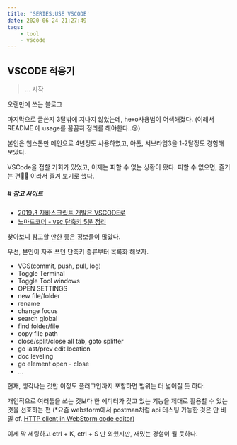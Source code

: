 ```yaml
---
title: 'SERIES:USE VSCODE'
date: 2020-06-24 21:27:49
tags:
    - tool
    - vscode
---
```


## VSCODE 적응기
> ... 시작


오랜만에 쓰는 블로그

마지막으로 글쓴지 3달밖에 지나지 않았는데, hexo사용법이 어색해졌다.
(이래서 README 에 usage를 꼼꼼히 정리를 해야한다..😢)

본인은 웹스톰만 메인으로 4년정도 사용하였고,
아톰, 서브라임3을 1-2달정도 경험해 보았다.

VSCode을 접할 기회가 있었고, 이제는 피할 수 없는 상황이 왔다.
피할 수 없으면, 즐기는 편🐱‍👤 이라서 즐겨 보기로 했다.

##### # 참고 사이트
- [2019년 자바스크립트 개발은 VSCODE로](http://sculove.github.io/blog/2018/11/28/to-vscode-in-2019/)
- [노마드코더 - vsc 단축키 5분 정리](https://www.youtube.com/watch?v=Wn7j5dfbJF4)



찾아보니 참고할 만한 좋은 정보들이 많았다.

우선, 본인이 자주 쓰던 단축키 종류부터 목록화 해보자.
- VCS(commit, push, pull, log) 
- Toggle Terminal
- Toggle Tool windows
- OPEN SETTINGS
- new file/folder
- rename
- change focus
- search global
- find folder/file
- copy file path
- close/split/close all tab, goto splitter
- go last/prev edit location
- doc leveling
- go element open - close
- ...

현재, 생각나는 것만 이정도
플러그인까지 포함하면 범위는 더 넓어질 듯 하다.

개인적으로 여러툴을 쓰는 것보다 한 에디터가 갖고 있는 기능을 제대로 활용할 수 있는 것을 선호하는 편
(*요즘 webstorm에서 postman처럼 api 테스팅 가능한 것은 안 비밀 cf. [HTTP client in WebStorm code editor](https://www.jetbrains.com/help/webstorm/http-client-in-product-code-editor.html))

이제 막 세팅하고 ctrl + K, ctrl + S 만 외웠지만,
재밌는 경험이 될 듯하다.
